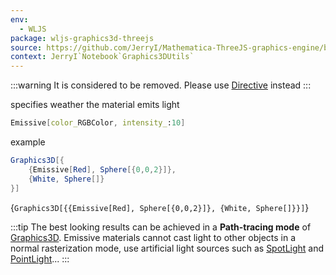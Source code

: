 ```yaml
---
env:
  - WLJS
package: wljs-graphics3d-threejs
source: https://github.com/JerryI/Mathematica-ThreeJS-graphics-engine/blob/dev/src/kernel.js
context: JerryI`Notebook`Graphics3DUtils`
---
```

:::warning
It is considered to be removed. Please use [Directive](frontend/Reference/Graphics3D/Directive.md) instead
:::

specifies weather the material emits light

```mathematica
Emissive[color_RGBColor, intensity_:10]
```

example

```mathematica
Graphics3D[{
    {Emissive[Red], Sphere[{0,0,2}]}, 
    {White, Sphere[]}
}]
```

<Wl >{`Graphics3D[{{Emissive[Red], Sphere[{0,0,2}]}, {White, Sphere[]}}]`}</Wl>

:::tip
The best looking results can be achieved in a **Path-tracing mode** of [Graphics3D](frontend/Reference/Graphics3D/Graphics3D.md). Emissive materials cannot cast light to other objects in a normal rasterization mode, use artificial light sources such as [SpotLight](frontend/Reference/Graphics3D/SpotLight.md) and [PointLight](frontend/Reference/Graphics3D/PointLight.md)...
:::